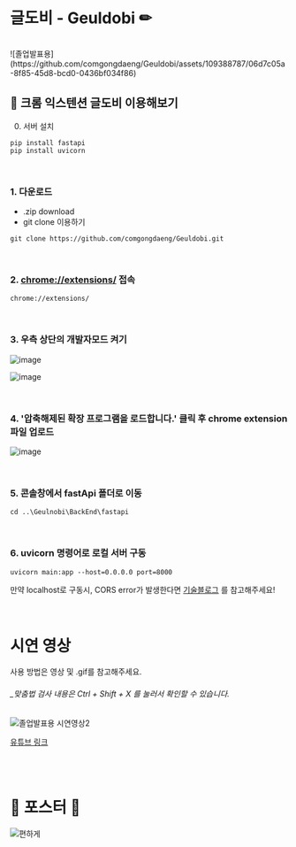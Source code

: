 # 글도비 - Geuldobi ✏ 

<br/>
![졸업발표용](https://github.com/comgongdaeng/Geuldobi/assets/109388787/06d7c05a-8f85-45d8-bcd0-0436bf034f86)

## 🔎 크롬 익스텐션 글도비 이용해보기  

0. 서버 설치
```
pip install fastapi
pip install uvicorn
```

<br/>

### 1. 다운로드
   - .zip download 
   - git clone 이용하기
```
git clone https://github.com/comgongdaeng/Geuldobi.git
```  

<br/>

### 2. [chrome://extensions/](chrome://extensions) 접속
```
chrome://extensions/
```  

<br/>

### 3. 우측 상단의 개발자모드 켜기
![image](https://github.com/comgongdaeng/Geuldobi/assets/78692557/6c7fbb94-dddc-4a5e-bdae-fb6d6facb456)

![image](https://github.com/comgongdaeng/Geuldobi/assets/78692557/022037f9-39cf-41b0-967b-7310975a3ef9)  

<br/>

### 4. '압축해제된 확장 프로그램을 로드합니다.' 클릭 후 chrome extension 파일 업로드
![image](https://github.com/comgongdaeng/Geuldobi/assets/78692557/d6999b6b-d4b4-4284-aa4f-256f67641d84)  

<br/>

### 5. 콘솔창에서 fastApi 폴더로 이동
```
cd ..\Geulnobi\BackEnd\fastapi
```  

<br/>

### 6. uvicorn 명령어로 로컬 서버 구동
```
uvicorn main:app --host=0.0.0.0 port=8000
```  
 만약 localhost로 구동시, CORS error가 발생한다면 [기술블로그](http://yuniv0.tistory.com/3) 를 참고해주세요!  

<br/>

# 시연 영상
사용 방법은 영상 및 .gif를 참고해주세요. 
###### _맞춤법 검사 내용은 Ctrl + Shift + X 를 눌러서 확인할 수 있습니다.

![졸업발표용 시연영상2](https://github.com/comgongdaeng/Geuldobi/assets/78692557/311fdb92-4e67-48a3-b4f5-1224508f3a1e)

[유튜브 링크](https://youtu.be/wQbbR4PUSso)


<br/>
<br/>

# 📌 포스터 📌
![편하게](https://github.com/comgongdaeng/geuldobi/assets/109388787/7ace29ef-97db-446d-9b3f-93d9086e2191)
